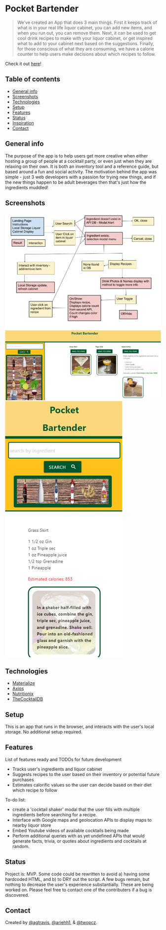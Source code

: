 # Pocket Bartender

> We've created an App that does 3 main things. First it keeps track of what is in your real life liquor cabinet, you can add new items, and when you run out, you can remove them. Next, it can be used to get cool drink recipes to make with your liquor cabinet, or get inspired what to add to your cabinet next based on the suggestions. Finally, for those conscious of what they are consuming, we have a calorie counter to help users make decisions about which recipes to follow.

Check it out [here](https://agtravis.github.io/pocket-bartender/index.html)!

## Table of contents

- [General info](#general-info)
- [Screenshots](#screenshots)
- [Technologies](#technologies)
- [Setup](#setup)
- [Features](#features)
- [Status](#status)
- [Inspiration](#inspiration)
- [Contact](#contact)

## General info

The purpose of the app is to help users get more creative when either hosting a group of people at a cocktail party, or even just when they are relaxing on their own. It is both an inventory tool and a reference guide, but based around a fun and social activity. The motivation behind the app was simple - just 3 web developers with a passion for trying new things, and if the new things happen to be adult beverages then that's just how the ingredients muddled!

## Screenshots

![UML](./assets/screenshots/Pocket-Bartender-UML.png)
![FullScreen](./assets/screenshots/full-screen.PNG)
![SmallScreen](./assets/screenshots/small-screen.PNG)

## Technologies

- [Materialize](https://materializecss.com/)
- [Axios](https://github.com/axios/axios)
- [Nutritionix](https://www.nutritionix.com/business/api)
- [TheCocktailDB](https://thecocktaildb.com/)

## Setup

This is an app that runs in the browser, and interacts with the user's local storage. No additional setup required.

## Features

List of features ready and TODOs for future development

- Tracks user's ingredients and liquor cabinet
- Suggests recipes to the user based on their inventory or potential future purchases
- Estimates calorific values so the user can decide based on their diet which recipe to follow

To-do list:

- create a 'cocktail shaker' modal that the user fills with multiple ingredients before searching for a recipe.
- Interface with Google maps and geolocation APIs to display maps to nearby liquor store
- Embed Youtube videos of available cocktails being made
- Perform additional queries with as yet undefined APIs that would generate facts, trivia, or quotes about ingredients and cocktails at random.

## Status

Project is: MVP. Some code could be rewritten to avoid a) having some hardcoded HTML, and b) to DRY out the script. A few bugs remain, but nothing to decrease the user's experience substantially. These are being worked on. Please feel free to contact one of the contributers if a bug is discovered.

## Contact

Created by [@agtravis](https://agtravis.github.io/), [@ariehh1](https://github.com/ariehh1), & [@twopcz](https://github.com/twopcz).
